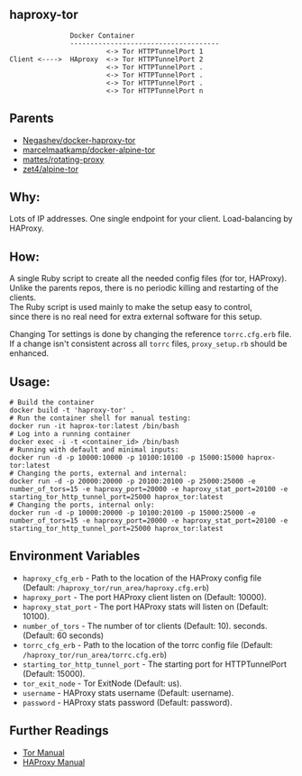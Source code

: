 haproxy-tor
-----------

```
               Docker Container
               -------------------------------------
                        <-> Tor HTTPTunnelPort 1
Client <---->  HAproxy  <-> Tor HTTPTunnelPort 2
                        <-> Tor HTTPTunnelPort .
                        <-> Tor HTTPTunnelPort .
                        <-> Tor HTTPTunnelPort .
                        <-> Tor HTTPTunnelPort n
```


Parents
-------
 * [Negashev/docker-haproxy-tor](https://github.com/Negashev/docker-haproxy-tor)
 * [marcelmaatkamp/docker-alpine-tor](https://github.com/marcelmaatkamp/docker-alpine-tor)
 * [mattes/rotating-proxy](https://github.com/mattes/rotating-proxy)
 * [zet4/alpine-tor](https://github.com/zet4/alpine-tor)
  
Why:
---
Lots of IP addresses. One single endpoint for your client. Load-balancing by HAProxy.

How:
---
A single Ruby script to create all the needed config files (for tor, HAProxy).<br>
Unlike the parents repos, there is no periodic killing and restarting of the clients.<br>
The Ruby script is used mainly to make the setup easy to control,<br>
since there is no real need for extra external software for this setup.<br>


Changing Tor settings is done by changing the reference `torrc.cfg.erb` file.<br>
If a change isn't consistent across all `torrc` files, `proxy_setup.rb` should be enhanced.<br>


Usage:
------
```
# Build the container
docker build -t 'haproxy-tor' .
# Run the container shell for manual testing:
docker run -it haprox-tor:latest /bin/bash
# Log into a running container 
docker exec -i -t <container_id> /bin/bash
# Running with default and minimal inputs:
docker run -d -p 10000:10000 -p 10100:10100 -p 15000:15000 haprox-tor:latest
# Changing the ports, external and internal:
docker run -d -p 20000:20000 -p 20100:20100 -p 25000:25000 -e number_of_tors=15 -e haproxy_port=20000 -e haproxy_stat_port=20100 -e starting_tor_http_tunnel_port=25000 haprox_tor:latest
# Changing the ports, internal only:
docker run -d -p 10000:20000 -p 10100:20100 -p 15000:25000 -e number_of_tors=15 -e haproxy_port=20000 -e haproxy_stat_port=20100 -e starting_tor_http_tunnel_port=25000 haprox_tor:latest

```


Environment Variables
---------------------
 * `haproxy_cfg_erb` - Path to the location of the HAProxy config file (Default: `/haproxy_tor/run_area/haproxy.cfg.erb`)
 * `haproxy_port` - The port HAProxy client listen on (Default: 10000).
 * `haproxy_stat_port` - The port HAProxy stats will listen on (Default: 10100).
 * `number_of_tors` - The number of tor clients (Default: 10).
   seconds. (Default: 60 seconds)
 * `torrc_cfg_erb` - Path to the location of the torrc config file (Default: `/haproxy_tor/run_area/torrc.cfg.erb`)
 * `starting_tor_http_tunnel_port` - The starting port for HTTPTunnelPort (Default: 15000).
 * `tor_exit_node` - Tor ExitNode (Default: us). 
 * `username` - HAProxy stats username (Default: username). 
 * `password` - HAProxy stats password (Default: password).
 

Further Readings
----------------

 * [Tor Manual](https://www.torproject.org/docs/tor-manual.html.en)
 * [HAProxy Manual](https://cbonte.github.io/haproxy-dconv/1.7/configuration.html)
